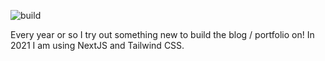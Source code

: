 ![build](https://github.com/causztic/nextjs-blog/actions/workflows/push.yml/badge.svg)

Every year or so I try out something new to build the blog / portfolio on!
In 2021 I am using NextJS and Tailwind CSS.
